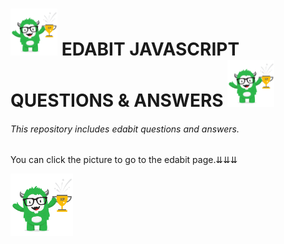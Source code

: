 <h1><img  height=75 src="edabit.png" alt="edabit-logo"> EDABIT JAVASCRIPT QUESTIONS & ANSWERS <img  height=75 src="edabit.png" alt="edabit-logo"></h1>

<h6>This repository includes edabit questions and answers.</h6>

You can click the picture to go to the edabit page.&#8650;&#8650;&#8650;

<a href="https://edabit.com/challenges" target="_blank"><img  height=100 src="edabit.png" alt="edabit-logo"></a>